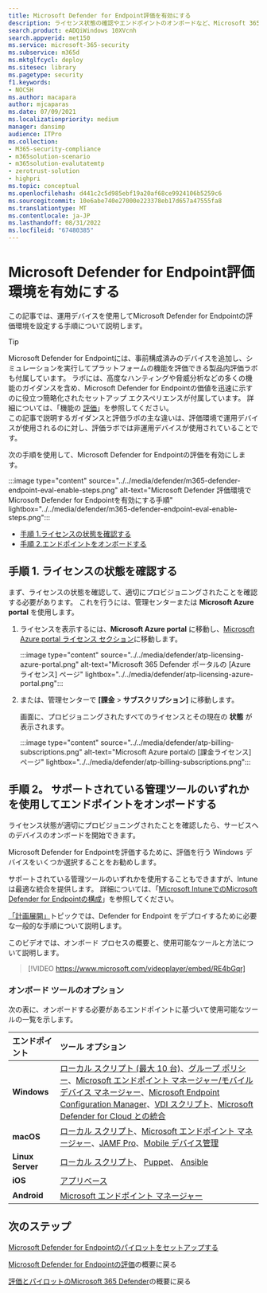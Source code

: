 ```yaml
---
title: Microsoft Defender for Endpoint評価を有効にする
description: ライセンス状態の確認やエンドポイントのオンボードなど、Microsoft 365 Defender試用版ラボまたはパイロット環境を有効にする
search.product: eADQiWindows 10XVcnh
search.appverid: met150
ms.service: microsoft-365-security
ms.subservice: m365d
ms.mktglfcycl: deploy
ms.sitesec: library
ms.pagetype: security
f1.keywords:
- NOCSH
ms.author: macapara
author: mjcaparas
ms.date: 07/09/2021
ms.localizationpriority: medium
manager: dansimp
audience: ITPro
ms.collection:
- M365-security-compliance
- m365solution-scenario
- m365solution-evalutatemtp
- zerotrust-solution
- highpri
ms.topic: conceptual
ms.openlocfilehash: d441c2c5d985ebf19a20af68ce9924106b5259c6
ms.sourcegitcommit: 10e6abe740e27000e223378eb17d657a47555fa8
ms.translationtype: MT
ms.contentlocale: ja-JP
ms.lasthandoff: 08/31/2022
ms.locfileid: "67480385"
---
```

# <a name="enable-microsoft-defender-for-endpoint-evaluation-environment"></a>Microsoft Defender for Endpoint評価環境を有効にする


この記事では、運用デバイスを使用してMicrosoft Defender for Endpointの評価環境を設定する手順について説明します。 


> [!TIP]
> Microsoft Defender for Endpointには、事前構成済みのデバイスを追加し、シミュレーションを実行してプラットフォームの機能を評価できる製品内評価ラボも付属しています。 ラボには、高度なハンティングや脅威分析などの多くの機能のガイダンスを含め、Microsoft Defender for Endpointの価値を迅速に示すのに役立つ簡略化されたセットアップ エクスペリエンスが付属しています。 詳細については、「機能の [評価](../defender-endpoint/evaluation-lab.md)」を参照してください。 <br> この記事で説明するガイダンスと評価ラボの主な違いは、評価環境で運用デバイスが使用されるのに対し、評価ラボでは非運用デバイスが使用されていることです。 

次の手順を使用して、Microsoft Defender for Endpointの評価を有効にします。

:::image type="content" source="../../media/defender/m365-defender-endpoint-eval-enable-steps.png" alt-text="Microsoft Defender 評価環境でMicrosoft Defender for Endpointを有効にする手順" lightbox="../../media/defender/m365-defender-endpoint-eval-enable-steps.png":::

- [手順 1.ライセンスの状態を確認する](#step-1-check-license-state)
- [手順 2.エンドポイントをオンボードする](#step-2-onboard-endpoints-using-any-of-the-supported-management-tools)


## <a name="step-1-check-license-state"></a>手順 1. ライセンスの状態を確認する

まず、ライセンスの状態を確認して、適切にプロビジョニングされたことを確認する必要があります。 これを行うには、管理センターまたは **Microsoft Azure portal** を使用します。


1. ライセンスを表示するには、**Microsoft Azure portal** に移動し、[Microsoft Azure portal ライセンス セクション](https://portal.azure.com/#blade/Microsoft_AAD_IAM/LicensesMenuBlade/Products)に移動します。

   :::image type="content" source="../../media/defender/atp-licensing-azure-portal.png" alt-text="Microsoft 365 Defender ポータルの [Azure ライセンス] ページ" lightbox="../../media/defender/atp-licensing-azure-portal.png":::

1. または、管理センターで **[課金** > **サブスクリプション]** に移動します。

    画面に、プロビジョニングされたすべてのライセンスとその現在の **状態** が表示されます。

    :::image type="content" source="../../media/defender/atp-billing-subscriptions.png" alt-text="Microsoft Azure portalの [課金ライセンス] ページ" lightbox="../../media/defender/atp-billing-subscriptions.png":::
    

## <a name="step-2-onboard-endpoints-using-any-of-the-supported-management-tools"></a>手順 2。 サポートされている管理ツールのいずれかを使用してエンドポイントをオンボードする

ライセンス状態が適切にプロビジョニングされたことを確認したら、サービスへのデバイスのオンボードを開始できます。 

Microsoft Defender for Endpointを評価するために、評価を行う Windows デバイスをいくつか選択することをお勧めします。

サポートされている管理ツールのいずれかを使用することもできますが、Intuneは最適な統合を提供します。 詳細については、「[Microsoft IntuneでのMicrosoft Defender for Endpointの構成](/mem/intune/protect/advanced-threat-protection-configure#enable-microsoft-defender-for-endpoint-in-intune)」を参照してください。

[「計画展開」](../defender-endpoint/deployment-strategy.md)トピックでは、Defender for Endpoint をデプロイするために必要な一般的な手順について説明します。  

このビデオでは、オンボード プロセスの概要と、使用可能なツールと方法について説明します。

> [!VIDEO https://www.microsoft.com/videoplayer/embed/RE4bGqr]

### <a name="onboarding-tool-options"></a>オンボード ツールのオプション

次の表に、オンボードする必要があるエンドポイントに基づいて使用可能なツールの一覧を示します。

エンドポイント | ツール オプション
:---|:---
**Windows** | [ローカル スクリプト (最大 10 台)](../defender-endpoint/configure-endpoints-script.md)、[グループ ポリシー](../defender-endpoint/configure-endpoints-gp.md)、[Microsoft エンドポイント マネージャー/モバイル デバイス マネージャー](../defender-endpoint/configure-endpoints-mdm.md)、[Microsoft Endpoint Configuration Manager](../defender-endpoint/configure-endpoints-sccm.md)、[VDI スクリプト](../defender-endpoint/configure-endpoints-vdi.md)、[Microsoft Defender for Cloud との統合](../defender-endpoint/configure-server-endpoints.md#integration-with-microsoft-defender-for-cloud)
**macOS** | [ローカル スクリプト](../defender-endpoint/mac-install-manually.md)、[Microsoft エンドポイント マネージャー](../defender-endpoint/mac-install-with-intune.md)、[JAMF Pro](../defender-endpoint/mac-install-with-jamf.md)、[Mobile デバイス管理](../defender-endpoint/mac-install-with-other-mdm.md)
**Linux Server** | [ローカル スクリプト](../defender-endpoint/linux-install-manually.md)、  [Puppet](../defender-endpoint/linux-install-with-puppet.md)、  [Ansible](../defender-endpoint/linux-install-with-ansible.md)
**iOS** | [アプリベース](../defender-endpoint/ios-install.md)
**Android** | [Microsoft エンドポイント マネージャー](../defender-endpoint/android-intune.md)



## <a name="next-step"></a>次のステップ
[Microsoft Defender for Endpointのパイロットをセットアップする](eval-defender-endpoint-pilot.md)
 
[Microsoft Defender for Endpointの評価](eval-defender-endpoint-overview.md)の概要に戻る

[評価とパイロットのMicrosoft 365 Defender](eval-overview.md)の概要に戻る
